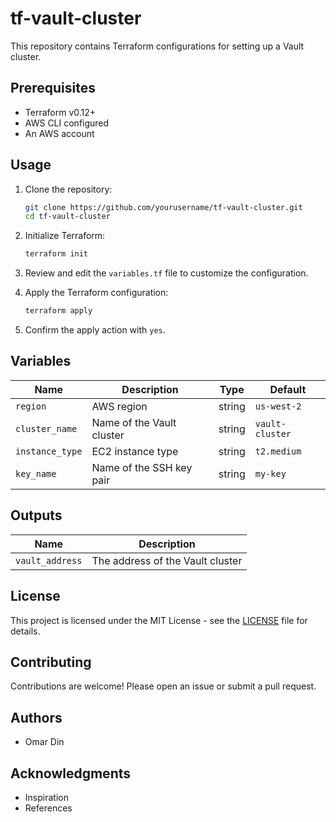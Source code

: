 # tf-vault-cluster

This repository contains Terraform configurations for setting up a Vault cluster.

## Prerequisites

- Terraform v0.12+
- AWS CLI configured
- An AWS account

## Usage

1. Clone the repository:
    ```sh
    git clone https://github.com/yourusername/tf-vault-cluster.git
    cd tf-vault-cluster
    ```

2. Initialize Terraform:
    ```sh
    terraform init
    ```

3. Review and edit the `variables.tf` file to customize the configuration.

4. Apply the Terraform configuration:
    ```sh
    terraform apply
    ```

5. Confirm the apply action with `yes`.

## Variables

| Name              | Description                   | Type   | Default |
|-------------------|-------------------------------|--------|---------|
| `region`          | AWS region                    | string | `us-west-2` |
| `cluster_name`    | Name of the Vault cluster     | string | `vault-cluster` |
| `instance_type`   | EC2 instance type             | string | `t2.medium` |
| `key_name`        | Name of the SSH key pair      | string | `my-key` |

## Outputs

| Name              | Description                   |
|-------------------|-------------------------------|
| `vault_address`   | The address of the Vault cluster |

## License

This project is licensed under the MIT License - see the [LICENSE](LICENSE) file for details.

## Contributing

Contributions are welcome! Please open an issue or submit a pull request.

## Authors

- Omar Din

## Acknowledgments

- Inspiration
- References
